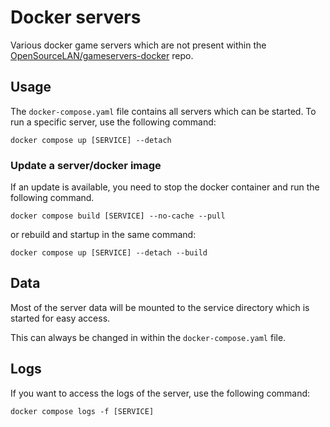 # Docker servers

Various docker game servers which are not present within the [OpenSourceLAN/gameservers-docker](https://github.com/OpenSourceLAN/gameservers-docker) repo.

## Usage

The `docker-compose.yaml` file contains all servers which can be started.
To run a specific server, use the following command:

```shell
docker compose up [SERVICE] --detach
```

### Update a server/docker image

If an update is available, you need to stop the docker container and run 
the following command.

```shell
docker compose build [SERVICE] --no-cache --pull
```

or rebuild and startup in the same command:

```shell
docker compose up [SERVICE] --detach --build
```

## Data

Most of the server data will be mounted to the service directory which is started
for easy access.

This can always be changed in within the `docker-compose.yaml` file.

## Logs

If you want to access the logs of the server, use the following command:

```shell
docker compose logs -f [SERVICE]
```